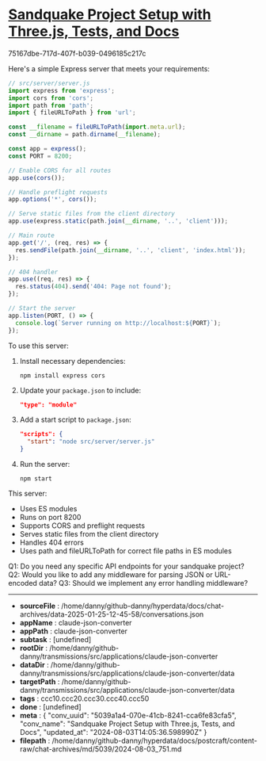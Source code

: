 # [Sandquake Project Setup with Three.js, Tests, and Docs](https://claude.ai/chat/5039a1a4-070e-41cb-8241-cca6fe83cfa5)

75167dbe-717d-407f-b039-0496185c217c

 Here's a simple Express server that meets your requirements:

```javascript
// src/server/server.js
import express from 'express';
import cors from 'cors';
import path from 'path';
import { fileURLToPath } from 'url';

const __filename = fileURLToPath(import.meta.url);
const __dirname = path.dirname(__filename);

const app = express();
const PORT = 8200;

// Enable CORS for all routes
app.use(cors());

// Handle preflight requests
app.options('*', cors());

// Serve static files from the client directory
app.use(express.static(path.join(__dirname, '..', 'client')));

// Main route
app.get('/', (req, res) => {
  res.sendFile(path.join(__dirname, '..', 'client', 'index.html'));
});

// 404 handler
app.use((req, res) => {
  res.status(404).send('404: Page not found');
});

// Start the server
app.listen(PORT, () => {
  console.log(`Server running on http://localhost:${PORT}`);
});
```

To use this server:

1. Install necessary dependencies:
   ```
   npm install express cors
   ```

2. Update your `package.json` to include:
   ```json
   "type": "module"
   ```

3. Add a start script to `package.json`:
   ```json
   "scripts": {
     "start": "node src/server/server.js"
   }
   ```

4. Run the server:
   ```
   npm start
   ```

This server:
- Uses ES modules
- Runs on port 8200
- Supports CORS and preflight requests
- Serves static files from the client directory
- Handles 404 errors
- Uses path and fileURLToPath for correct file paths in ES modules

Q1: Do you need any specific API endpoints for your sandquake project?
Q2: Would you like to add any middleware for parsing JSON or URL-encoded data?
Q3: Should we implement any error handling middleware?

---

* **sourceFile** : /home/danny/github-danny/hyperdata/docs/chat-archives/data-2025-01-25-12-45-58/conversations.json
* **appName** : claude-json-converter
* **appPath** : claude-json-converter
* **subtask** : [undefined]
* **rootDir** : /home/danny/github-danny/transmissions/src/applications/claude-json-converter
* **dataDir** : /home/danny/github-danny/transmissions/src/applications/claude-json-converter/data
* **targetPath** : /home/danny/github-danny/transmissions/src/applications/claude-json-converter/data
* **tags** : ccc10.ccc20.ccc30.ccc40.ccc50
* **done** : [undefined]
* **meta** : {
  "conv_uuid": "5039a1a4-070e-41cb-8241-cca6fe83cfa5",
  "conv_name": "Sandquake Project Setup with Three.js, Tests, and Docs",
  "updated_at": "2024-08-03T14:05:36.598990Z"
}
* **filepath** : /home/danny/github-danny/hyperdata/docs/postcraft/content-raw/chat-archives/md/5039/2024-08-03_751.md